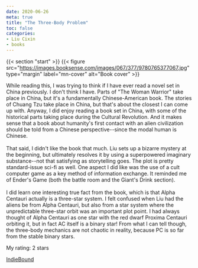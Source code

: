 ```yaml
---
date: 2020-06-26
meta: true
title: "The Three-Body Problem"
toc: false
categories:
- Liu Cixin
- books
---
```


{{< section "start" >}}
{{< figure src="https://images.booksense.com/images/067/377/9780765377067.jpg" type="margin" label="mn-cover" alt="Book cover" >}}

While reading this, I was trying to think if I have ever read a novel set in China previously. I don't think I have. Parts of "The Woman Warrior" take place in China, but it's a fundamentally Chinese-American book. The stories of Chuang Tzu take place in China, but that's about the closest I can come up with. Anyway, I did enjoy reading a book set in China, with some of the historical parts taking place during the Cultural Revolution. And it makes sense that a book about humanity's first contact with an alien civilization should be told from a Chinese perspective--since the modal human is Chinese.<br /><br />That said, I didn't like the book that much. Liu sets up a bizarre mystery at the beginning, but ultimately resolves it by using a superpowered imaginary substance--not that satisfying as storytelling goes. The plot is pretty standard-issue sci-fi as well. One aspect I did like was the use of a cult computer game as a key method of information exchange. It reminded me of Ender's Game (both the battle room and the Giant's Drink section).<br /><br />I did learn one interesting true fact from the book, which is that Alpha Centauri actually is a three-star system. I felt confused when Liu had the aliens be from Alpha Centauri, but also from a star system where the unpredictable three-star orbit was an important plot point. I had always thought of Alpha Centauri as one star with the red dwarf Proxima Centauri orbiting it, but in fact AC itself is a binary star! From what I can tell though, the three-body mechanics are not chaotic in reality, because PC is so far from the stable binary stars.

My rating: 2 stars  

[IndieBound](https://www.indiebound.org/book/9780765377067)

